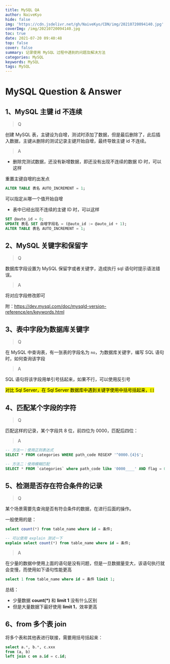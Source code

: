```yaml
---
title: MySQL QA
author: NaiveKyo
hide: false
img: 'https://cdn.jsdelivr.net/gh/NaiveKyo/CDN/img/20210720094140.jpg'
coverImg: /img/20210720094140.jpg
toc: true
date: 2021-07-20 09:40:48
top: false
cover: false
summary: 记录使用 MySQL 过程中遇到的问题及解决方法
categories: MySQL
keywords: MySQL
tags: MySQL
---
```




# MySQL Question & Answer

## 1、MySQL 主键 id 不连续

> Q

创建 MySQL 表，主键设为自增，测试时添加了数据，但是最后删除了，此后插入数据，主键从删除的测试记录主键开始自增，最终导致主键 id 不连续。

> A

- 删除完测试数据，还没有新增数据，即还没有出现不连续的数据 ID 时，可以这样

重置主键自增的出发点

```sql
ALTER TABLE 表名 AUTO_INCREMENT = 1;
```

可以指定从哪一个值开始自增



- 表中已经出现不连续的主键 ID 时，可以这样

```sql
SET @auto_id = 0;
UPDATE 表名 SET 自增字段名 = (@auto_id := @auto_id + 1);
ALTER TABLE 表名 AUTO_INCREMENT = 1;
```



## 2、MySQL 关键字和保留字

>Q

数据库字段设置为 MySQL 保留字或者关键字，造成执行 sql 语句时提示语法错误。



> A

将对应字段修改即可

附：https://dev.mysql.com/doc/mysqld-version-reference/en/keywords.html



## 3、表中字段为数据库关键字

> Q

在 MySQL 中查询表，有一张表的字段名为 `no`，为数据库关键字，编写 SQL 语句时，如何查询该字段

> A

SQL 语句将该字段用单引号括起来，如果不行，可以使用反引号

<mark>对比 Sql Server，在 Sql Server 数据库中遇到关键字使用中括号括起来，`[]`</mark>



## 4、匹配某个字段的字符

> Q

匹配这样的记录，某个字段共 8 位，前四位为 0000，匹配后四位：



> A

```sql
-- 方法一：使用正则表达式
SELECT * FROM categories WHERE path_code REGEXP '^0000.{4}$';

-- 方法二：使用模糊匹配
SELECT * FROM `categories` where path_code like '0000____' AND flag = 0;
```



## 5、检测是否存在符合条件的记录

> Q

某个场景需要先查询是否有符合条件的数据，在进行后面的操作。

一般使用的是：

```sql
select count(*) from table_name where id = 条件;

-- 可以使用 explain 测试一下
explain select count(*) from table_name where id = 条件;
```

> A

在少量的数据中使用上面的语句是没有问题，但是一旦数据量变大，该语句执行就会变慢，而使用如下语句性能更高

```sql
select 1 from table_name where id = 条件 limit 1;
```



总结：

- 少量数据 **count(*)** 和 **limit 1** 没有什么区别
- 但是大量数据下最好使用 **limit 1**，效率更高



## 6、from 多个表 join 

将多个表和其他表进行联接，需要用括号括起来：

```sql
select a.*, b.*, c.xxx
from (a, b)
left join c on a.id = c.id;
```

